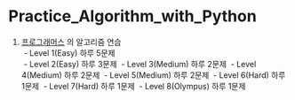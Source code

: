 # Practice_Algorithm_with_Python
1. [프로그래머스](https://programmers.co.kr) 의 알고리즘 연습  
  - Level 1(Easy) 하루 5문제  
  - Level 2(Easy) 하루 3문제 
  - Level 3(Medium) 하루 2문제
  - Level 4(Medium) 하루 2문제
  - Level 5(Medium) 하루 2문제
  - Level 6(Hard) 하루 1문제
  - Level 7(Hard) 하루 1문제
  - Level 8(Olympus) 하루 1문제
